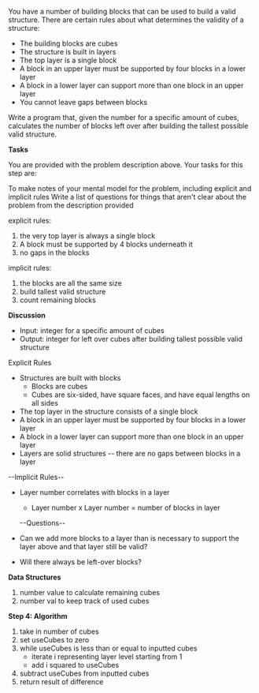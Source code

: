 You have a number of building blocks that can be used to build a valid structure. There are certain rules about what determines the validity of a structure:

- The building blocks are cubes  
- The structure is built in layers  
- The top layer is a single block  
- A block in an upper layer must be supported by four blocks in a lower layer  
- A block in a lower layer can support more than one block in an upper layer  
- You cannot leave gaps between blocks

Write a program that, given the number for a specific amount of cubes, calculates the number of blocks left over after building the tallest possible valid structure.

**Tasks**

You are provided with the problem description above. Your tasks for this step are:

To make notes of your mental model for the problem, including explicit and implicit rules
Write a list of questions for things that aren't clear about the problem from the description provided  

explicit rules:  
1. the very top layer is always a single block  
2. A block must be supported by 4 blocks underneath it
3. no gaps in the blocks

implicit rules:
1. the blocks are all the same size
2. build tallest valid structure
3. count remaining blocks

**Discussion**
- Input: integer for a specific amount of cubes
- Output: integer for left over cubes after building tallest possible valid structure

Explicit Rules

- Structures are built with blocks
  - Blocks are cubes
  - Cubes are six-sided, have square faces, and have equal lengths on all sides
- The top layer in the structure consists of a single block
- A block in an upper layer must be supported by four blocks in a lower layer
- A block in a lower layer can support more than one block in an upper layer
- Layers are solid structures -- there are no gaps between blocks in a layer  

--Implicit Rules--

- Layer number correlates with blocks in a layer
  - Layer number x Layer number = number of blocks in layer

  --Questions--

- Can we add more blocks to a layer than is necessary to support the layer above and that layer still be valid?
- Will there always be left-over blocks?

**Data Structures**  
1. number value to calculate remaining cubes
2. number val to keep track of used cubes

**Step 4: Algorithm**
1. take in number of cubes
2. set useCubes to zero
3. while useCubes is less than or equal to inputted cubes  
    - iterate i representing layer level starting from 1 
    - add i squared to useCubes 
4. subtract useCubes from inputted cubes
5. return result of difference